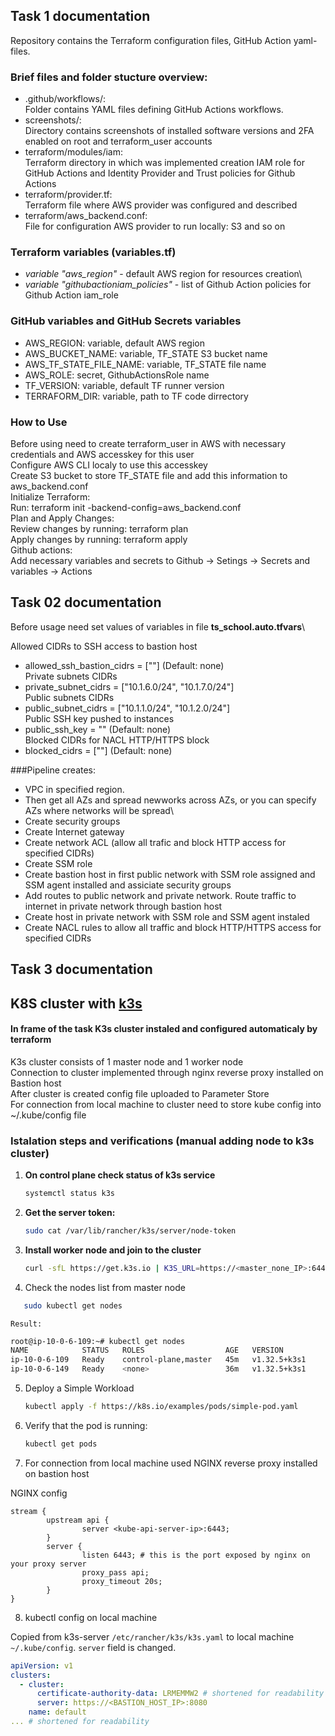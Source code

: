 ## Task 1 documentation

Repository contains the Terraform configuration files, GitHub Action yaml-files.


### Brief files and folder stucture overview:

- .github/workflows/:\
  Folder contains YAML files defining GitHub Actions workflows.
- screenshots/:\
  Directory contains screenshots of installed software versions and 2FA enabled on root and terraform_user accounts
- terraform/modules/iam:\
  Terraform directory in which was implemented creation IAM role for GitHub Actions and Identity Provider and Trust policies for Github Actions
- terraform/provider.tf:\
  Terraform file where AWS provider was configured and described
- terraform/aws_backend.conf:\
  File for configuration AWS provider to run locally: S3 and so on

### Terraform variables (variables.tf)
- _variable "aws_region"_ - default AWS region for resources creation\
- _variable "githubactioniam_policies"_ - list of Github Action policies for Github Action iam_role


### GitHub variables and GitHub Secrets variables

  - AWS_REGION: variable, default AWS region
  - AWS_BUCKET_NAME: variable, TF_STATE S3 bucket name
  - AWS_TF_STATE_FILE_NAME: variable, TF_STATE file name
  - AWS_ROLE: secret, GithubActionsRole name
  - TF_VERSION: variable, default TF runner version
  - TERRAFORM_DIR: variable, path to TF code dirrectory

  ### How to Use

Before using need to create terraform_user in AWS with necessary credentials and AWS accesskey for this user\
Configure AWS CLI localy to use this accesskey\
Create S3 bucket to store TF_STATE file and add this information to aws_backend.conf\
Initialize Terraform:\
  Run: terraform init -backend-config=aws_backend.conf\
Plan and Apply Changes:\
  Review changes by running: terraform plan\
  Apply changes by running: terraform apply\
Github actions:\
 Add necessary variables and secrets to Github -> Setings -> Secrets and variables -> Actions

## Task 02 documentation

Before usage need set values of variables in file **ts_school.auto.tfvars**\

Allowed CIDRs to SSH access to bastion host
- allowed_ssh_bastion_cidrs = [""] (Default: none)\
Private subnets CIDRs
- private_subnet_cidrs = ["10.1.6.0/24", "10.1.7.0/24"]\
Public subnets CIDRs
- public_subnet_cidrs = ["10.1.1.0/24", "10.1.2.0/24"]\
Public SSH key pushed to instances
- public_ssh_key = "" (Default: none)\
Blocked CIDRs for NACL HTTP/HTTPS block
- blocked_cidrs = [""] (Default: none)

###Pipeline creates:
- VPC in specified region.
- Then get all AZs and spread newworks across AZs, or you can specify AZs where networks will be spread\
- Create security groups
- Create Internet gateway
- Create network ACL (allow all trafic and block HTTP access for specified CIDRs)
- Create SSM role
- Create bastion host in first public network with SSM role assigned and SSM agent installed and assiciate security groups
- Add routes to public network and private network. Route traffic to internet in private network through bastion host
- Create host in private network with SSM role and SSM agent instaled
- Create NACL rules to allow all traffic and block HTTP/HTTPS access for specified CIDRs

## Task 3 documentation
## K8S cluster with [k3s](https://k3s.io/)

#### In frame of the task K3s cluster instaled and configured automaticaly by terraform
K3s cluster consists of 1 master node and 1 worker node\
Connection to cluster implemented through nginx reverse proxy installed on Bastion host\
After cluster is created config file uploaded to Parameter Store\
For connection from local machine to cluster need to store kube config into ~/.kube/config file

### Istalation steps and verifications (manual adding node to k3s cluster)

1. **On control plane check status of k3s service**
    ```bash
    systemctl status k3s
    ```
2. **Get the server token:**
    ```bash
    sudo cat /var/lib/rancher/k3s/server/node-token
    ```
3. **Install worker node and join to the cluster**
    ```bash
   curl -sfL https://get.k3s.io | K3S_URL=https://<master_none_IP>:6443 K3S_TOKEN=<server_token> sh -
    ```
4. Check the nodes list from master node
 ```bash
    sudo kubectl get nodes
```
    Result:
```bash
root@ip-10-0-6-109:~# kubectl get nodes
NAME            STATUS   ROLES                  AGE   VERSION
ip-10-0-6-109   Ready    control-plane,master   45m   v1.32.5+k3s1
ip-10-0-6-149   Ready    <none>                 36m   v1.32.5+k3s1
```
5. Deploy a Simple Workload

   ```bash
   kubectl apply -f https://k8s.io/examples/pods/simple-pod.yaml
   ```
6. Verify that the pod is running:

   ```bash
   kubectl get pods
   ```
7. For connection from local machine used NGINX reverse proxy installed on bastion host

NGINX config
```
stream {
        upstream api {
                server <kube-api-server-ip>:6443;
        }
        server {
                listen 6443; # this is the port exposed by nginx on your proxy server
                proxy_pass api;
                proxy_timeout 20s;
        }
}
```
8.  kubectl config on local machine

Copied from k3s-server `/etc/rancher/k3s/k3s.yaml` to local machine `~/.kube/config`. `server` field is changed.

```yaml
apiVersion: v1
clusters:
  - cluster:
      certificate-authority-data: LRMEMMW2 # shortened for readability
      server: https://<BASTION_HOST_IP>:8080
    name: default
... # shortened for readability
```
